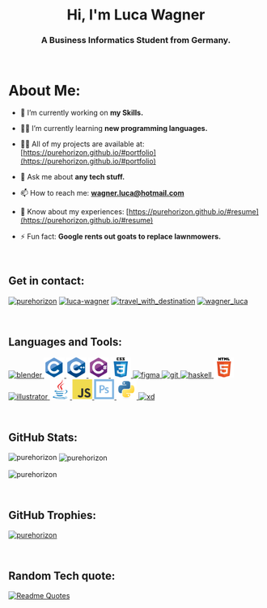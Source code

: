 <h1 align="center">Hi, I'm Luca Wagner</h1>
<h3 align="center">A Business Informatics Student from Germany.</h3>
<br>

<h1 align="left"> About Me: </h1>

- 🔭 I’m currently working on **my Skills.**

- 👨‍💻 I’m currently learning **new programming languages.**

- 👨‍💻 All of my projects are available at: [https://purehorizon.github.io/#portfolio](https://purehorizon.github.io/#portfolio)

- 💬 Ask me about **any tech stuff.**

- 📫 How to reach me: **wagner.luca@hotmail.com**

- 📄 Know about my experiences: [https://purehorizon.github.io/#resume](https://purehorizon.github.io/#resume)

- ⚡ Fun fact: **Google rents out goats to replace lawnmowers.**

<br>

<h2 align="left">Get in contact:</h2>
<p align="left">
<a href="https://dev.to/purehorizon" target="blank"><img align="center" src="https://raw.githubusercontent.com/rahuldkjain/github-profile-readme-generator/master/src/images/icons/Social/devto.svg" alt="purehorizon" height="30" width="40" /></a>
<a href="https://linkedin.com/in/luca-wagner" target="blank"><img align="center" src="https://raw.githubusercontent.com/rahuldkjain/github-profile-readme-generator/master/src/images/icons/Social/linked-in-alt.svg" alt="luca-wagner" height="30" width="40" /></a>
<a href="https://instagram.com/travel_with_destination" target="blank"><img align="center" src="https://raw.githubusercontent.com/rahuldkjain/github-profile-readme-generator/master/src/images/icons/Social/instagram.svg" alt="travel_with_destination" height="30" width="40" /></a>
<a href="https://www.hackerrank.com/wagner_luca" target="blank"><img align="center" src="https://raw.githubusercontent.com/rahuldkjain/github-profile-readme-generator/master/src/images/icons/Social/hackerrank.svg" alt="wagner_luca" height="30" width="40" /></a>
</p>

<br>

<h2 align="left">Languages and Tools:</h2>
<p align="left"> <a href="https://www.blender.org/" target="_blank" rel="noreferrer"> <img src="https://download.blender.org/branding/community/blender_community_badge_white.svg" alt="blender" width="40" height="40"/> </a> <a href="https://www.cprogramming.com/" target="_blank" rel="noreferrer"> <img src="https://raw.githubusercontent.com/devicons/devicon/master/icons/c/c-original.svg" alt="c" width="40" height="40"/> </a> <a href="https://www.w3schools.com/cpp/" target="_blank" rel="noreferrer"> <img src="https://raw.githubusercontent.com/devicons/devicon/master/icons/cplusplus/cplusplus-original.svg" alt="cplusplus" width="40" height="40"/> </a> <a href="https://www.w3schools.com/cs/" target="_blank" rel="noreferrer"> <img src="https://raw.githubusercontent.com/devicons/devicon/master/icons/csharp/csharp-original.svg" alt="csharp" width="40" height="40"/> </a> <a href="https://www.w3schools.com/css/" target="_blank" rel="noreferrer"> <img src="https://raw.githubusercontent.com/devicons/devicon/master/icons/css3/css3-original-wordmark.svg" alt="css3" width="40" height="40"/> </a> <a href="https://www.figma.com/" target="_blank" rel="noreferrer"> <img src="https://www.vectorlogo.zone/logos/figma/figma-icon.svg" alt="figma" width="40" height="40"/> </a> <a href="https://git-scm.com/" target="_blank" rel="noreferrer"> <img src="https://www.vectorlogo.zone/logos/git-scm/git-scm-icon.svg" alt="git" width="40" height="40"/> </a> <a href="https://www.haskell.org/" target="_blank" rel="noreferrer"> <img src="https://upload.wikimedia.org/wikipedia/commons/1/1c/Haskell-Logo.svg" alt="haskell" width="40" height="40"/> </a> <a href="https://www.w3.org/html/" target="_blank" rel="noreferrer"> <img src="https://raw.githubusercontent.com/devicons/devicon/master/icons/html5/html5-original-wordmark.svg" alt="html5" width="40" height="40"/> </a> <a href="https://www.adobe.com/in/products/illustrator.html" target="_blank" rel="noreferrer"> <img src="https://www.vectorlogo.zone/logos/adobe_illustrator/adobe_illustrator-icon.svg" alt="illustrator" width="40" height="40"/> </a> <a href="https://www.java.com" target="_blank" rel="noreferrer"> <img src="https://raw.githubusercontent.com/devicons/devicon/master/icons/java/java-original.svg" alt="java" width="40" height="40"/> </a> <a href="https://developer.mozilla.org/en-US/docs/Web/JavaScript" target="_blank" rel="noreferrer"> <img src="https://raw.githubusercontent.com/devicons/devicon/master/icons/javascript/javascript-original.svg" alt="javascript" width="40" height="40"/> </a> <a href="https://www.photoshop.com/en" target="_blank" rel="noreferrer"> <img src="https://raw.githubusercontent.com/devicons/devicon/master/icons/photoshop/photoshop-line.svg" alt="photoshop" width="40" height="40"/> </a> <a href="https://www.python.org" target="_blank" rel="noreferrer"> <img src="https://raw.githubusercontent.com/devicons/devicon/master/icons/python/python-original.svg" alt="python" width="40" height="40"/> </a> <a href="https://www.adobe.com/products/xd.html" target="_blank" rel="noreferrer"> <img src="https://cdn.worldvectorlogo.com/logos/adobe-xd.svg" alt="xd" width="40" height="40"/> </a> </p>

<br>

<h2 align="left">GitHub Stats:</h2>

<p><img align="left" src="https://github-readme-stats.vercel.app/api/top-langs?username=purehorizon&show_icons=true&theme=dracula&title_color=6e6bff&text_color=79e2cd&bg_color=151515&locale=en&layout=compact" alt="purehorizon" /></p>

<p>&nbsp;<img align="center" src="https://github-readme-stats.vercel.app/api?username=purehorizon&show_icons=true&theme=dracula&title_color=6e6bff&text_color=79e2cd&bg_color=151515&locale=en" alt="purehorizon" /></p>

<p><img align="center" src="https://github-readme-streak-stats.herokuapp.com/?user=purehorizon&theme=dark" alt="purehorizon" /></p>

<br>

<h2 align="left">GitHub Trophies:</h2>

<p align="left"> <a href="https://github.com/ryo-ma/github-profile-trophy"><img src="https://github-profile-trophy.vercel.app/?username=purehorizon" alt="purehorizon" /></a> </p>

<br>

<h2 align="left">Random Tech quote:</h2>

[![Readme Quotes](https://quotes-github-readme.vercel.app/api?type=horizontal&theme=dracula)](https://github.com/piyushsuthar/github-readme-quotes)
